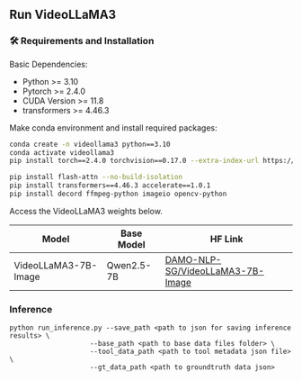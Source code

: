 ## Run VideoLLaMA3

### 🛠️ Requirements and Installation

Basic Dependencies:

* Python >= 3.10
* Pytorch >= 2.4.0
* CUDA Version >= 11.8
* transformers >= 4.46.3

Make conda environment and install required packages:

```bash
conda create -n videollama3 python==3.10
conda activate videollama3
pip install torch==2.4.0 torchvision==0.17.0 --extra-index-url https://download.pytorch.org/whl/cu118

pip install flash-attn --no-build-isolation
pip install transformers==4.46.3 accelerate==1.0.1
pip install decord ffmpeg-python imageio opencv-python
```

Access the VideoLLaMA3 weights below.

| Model                | Base Model   | HF Link                                                      |
| -------------------- | ------------ | ------------------------------------------------------------ |
| VideoLLaMA3-7B-Image | Qwen2.5-7B   | [DAMO-NLP-SG/VideoLLaMA3-7B-Image](https://huggingface.co/DAMO-NLP-SG/VideoLLaMA3-7B-Image) |


### Inference

```
python run_inference.py --save_path <path to json for saving inference results> \
					--base_path <path to base data files folder> \
				 	--tool_data_path <path to tool metadata json file> \
 					--gt_data_path <path to groundtruth data json>
